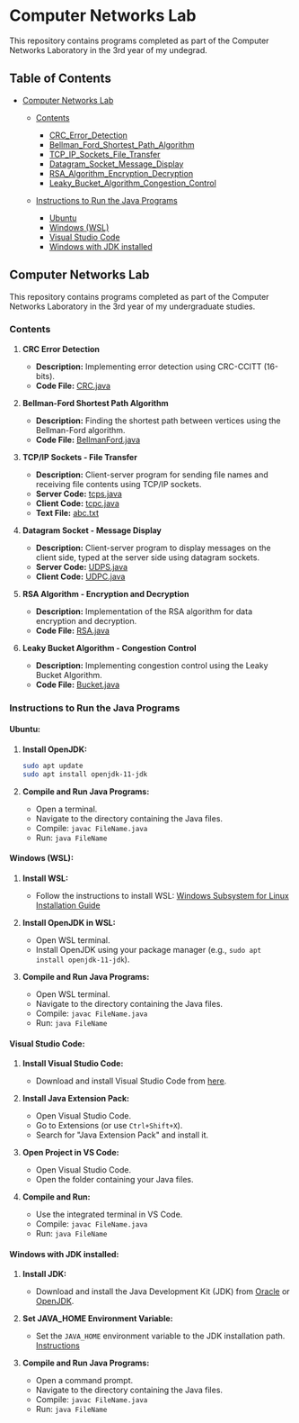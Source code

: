 # Computer Networks Lab

This repository contains programs completed as part of the Computer Networks Laboratory in the 3rd year of my undegrad.

## Table of Contents

- [Computer Networks Lab](#computer-networks-lab)
  - [Contents](#contents)
    - [CRC_Error_Detection](#CRC-Error-Detection)
    - [Bellman_Ford_Shortest_Path_Algorithm](#Bellman---Ford-Shortest-Path-Algorithm)
    - [TCP_IP_Sockets_File_Transfer](#TCP/IP-Sockets---File-Transfer)
    - [Datagram_Socket_Message_Display](#Datagram-Socket---Message-Display)
    - [RSA_Algorithm_Encryption_Decryption](#RSA-Algorithm---Encryption-and-Decryption)
    - [Leaky_Bucket_Algorithm_Congestion_Control](#Leaky-Bucket-Algorithm---Congestion-Control)
      
  - [Instructions to Run the Java Programs](#instructions-to-run-the-java-programs)
    - [Ubuntu](#ubuntu)
    - [Windows (WSL)](#windows-wsl)
    - [Visual Studio Code](#visual-studio-code)
    - [Windows with JDK installed](#windows-with-jdk-installed)

## Computer Networks Lab

This repository contains programs completed as part of the Computer Networks Laboratory in the 3rd year of my undergraduate studies.

### Contents

1. **CRC Error Detection**
   - **Description:** Implementing error detection using CRC-CCITT (16-bits).
   - **Code File:** [CRC.java](https://github.com/shrutin567/Computer-Networks-Lab/blob/main/CRC.java)

2. **Bellman-Ford Shortest Path Algorithm**
   - **Description:** Finding the shortest path between vertices using the Bellman-Ford algorithm.
   - **Code File:** [BellmanFord.java](https://github.com/shrutin567/Computer-Networks-Lab/blob/main/BellmanFord.java)

3. **TCP/IP Sockets - File Transfer**
   - **Description:** Client-server program for sending file names and receiving file contents using TCP/IP sockets.
   - **Server Code:** [tcps.java](https://github.com/shrutin567/Computer-Networks-Lab/blob/main/tcps.java)
   - **Client Code:** [tcpc.java](https://github.com/shrutin567/Computer-Networks-Lab/blob/main/tcpc.java)
   - **Text File:** [abc.txt](https://github.com/shrutin567/Computer-Networks-Lab/blob/main/abc.txt)

4. **Datagram Socket - Message Display**
   - **Description:** Client-server program to display messages on the client side, typed at the server side using datagram sockets.
   - **Server Code:** [UDPS.java](https://github.com/shrutin567/Computer-Networks-Lab/blob/main/UDPS.java)
   - **Client Code:** [UDPC.java](https://github.com/shrutin567/Computer-Networks-Lab/blob/main/UDPC.java)

5. **RSA Algorithm - Encryption and Decryption**
   - **Description:** Implementation of the RSA algorithm for data encryption and decryption.
   - **Code File:** [RSA.java](https://github.com/shrutin567/Computer-Networks-Lab/blob/main/RSA.java)

6. **Leaky Bucket Algorithm - Congestion Control**
   - **Description:** Implementing congestion control using the Leaky Bucket Algorithm.
   - **Code File:** [Bucket.java](https://github.com/shrutin567/Computer-Networks-Lab/blob/main/Bucket.java)

### Instructions to Run the Java Programs

#### Ubuntu:

1. **Install OpenJDK:**
   ```bash
   sudo apt update
   sudo apt install openjdk-11-jdk
   ```

2. **Compile and Run Java Programs:**
   - Open a terminal.
   - Navigate to the directory containing the Java files.
   - Compile: `javac FileName.java`
   - Run: `java FileName`

#### Windows (WSL):

1. **Install WSL:**
   - Follow the instructions to install WSL: [Windows Subsystem for Linux Installation Guide](https://docs.microsoft.com/en-us/windows/wsl/install)

2. **Install OpenJDK in WSL:**
   - Open WSL terminal.
   - Install OpenJDK using your package manager (e.g., `sudo apt install openjdk-11-jdk`).

3. **Compile and Run Java Programs:**
   - Open WSL terminal.
   - Navigate to the directory containing the Java files.
   - Compile: `javac FileName.java`
   - Run: `java FileName`

#### Visual Studio Code:

1. **Install Visual Studio Code:**
   - Download and install Visual Studio Code from [here](https://code.visualstudio.com/).

2. **Install Java Extension Pack:**
   - Open Visual Studio Code.
   - Go to Extensions (or use `Ctrl+Shift+X`).
   - Search for "Java Extension Pack" and install it.

3. **Open Project in VS Code:**
   - Open Visual Studio Code.
   - Open the folder containing your Java files.

4. **Compile and Run:**
   - Use the integrated terminal in VS Code.
   - Compile: `javac FileName.java`
   - Run: `java FileName`

#### Windows with JDK installed:

1. **Install JDK:**
   - Download and install the Java Development Kit (JDK) from [Oracle](https://www.oracle.com/java/technologies/javase-downloads.html) or [OpenJDK](https://openjdk.java.net/).

2. **Set JAVA_HOME Environment Variable:**
   - Set the `JAVA_HOME` environment variable to the JDK installation path. [Instructions](https://docs.oracle.com/cd/E19182-01/820-7851/inst_cli_jdk_javahome_t/)

3. **Compile and Run Java Programs:**
   - Open a command prompt.
   - Navigate to the directory containing the Java files.
   - Compile: `javac FileName.java`
   - Run: `java FileName`
